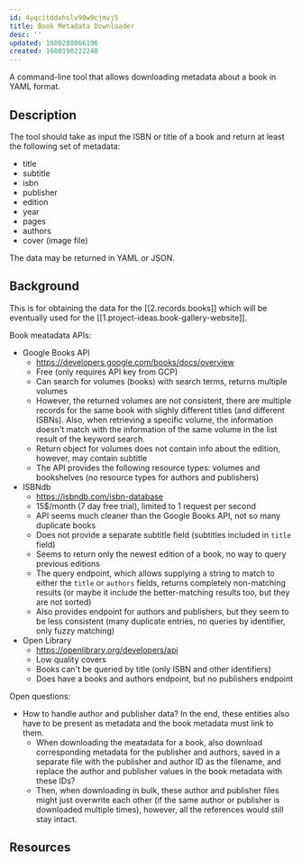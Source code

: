 ```yaml
---
id: 4yqcitddxhslv90w9cjmvj5
title: Book Metadata Downloader
desc: ''
updated: 1680280866196
created: 1680190222240
---
```


A command-line tool that allows downloading metadata about a book in YAML format.

## Description

The tool should take as input the ISBN or title of a book and return at least the following set of metadata:

- title
- subtitle
- isbn
- publisher
- edition
- year
- pages
- authors
- cover (image file)

The data may be returned in YAML or JSON.

## Background

This is for obtaining the data for the [[2.records.books]] which will be eventually used for the [[1.project-ideas.book-gallery-website]].

Book meatadata APIs:

- Google Books API
    - https://developers.google.com/books/docs/overview
    - Free (only requires API key from GCP)
    - Can search for volumes (books) with search terms, returns multiple volumes
    - However, the returned volumes are not consistent, there are multiple records for the same book with slighly different titles (and different ISBNs). Also, when retrieving a specific volume, the information doesn't match with the information of the same volume in the list result of the keyword search.
    - Return object for volumes does not contain info about the edition, however, may contain subtitle
    - The API provides the following resource types: volumes and bookshelves (no resource types for authors and publishers)
- ISBNdb
    - https://isbndb.com/isbn-database
    - 15$/month (7 day free trial), limited to 1 request per second
    - API seems much cleaner than the Google Books API, not so many duplicate books
    - Does not provide a separate subtitle field (subtitles included in `title` field)
    - Seems to return only the newest edition of a book, no way to query previous editions
    - The query endpoint, which allows supplying a string to match to either the `title` or `authors` fields, returns completely non-matching results (or maybe it include the better-matching results too, but they are not sorted)
    - Also provides endpoint for authors and publishers, but they seem to be less consistent (many duplicate entries, no queries by identifier, only fuzzy matching)
- Open Library
    - https://openlibrary.org/developers/api
    - Low quality covers
    - Books can't be queried by title (only ISBN and other identifiers)
    - Does have a books and authors endpoint, but no publishers endpoint

Open questions:

- How to handle author and publisher data? In the end, these entities also have to be present as metadata and the book metadata must link to them.
    - When downloading the meatadata for a book, also download corresponding metadata for the publisher and authors, saved in a separate file with the publisher and author ID as the filename, and replace the author and publisher values in the book metadata with these IDs? 
    - Then, when downloading in bulk, these author and publisher files might just overwrite each other (if the same author or publisher is downloaded multiple times), however, all the references would still stay intact.

## Resources

<!-- Resources that might be useful for implementing the project -->
